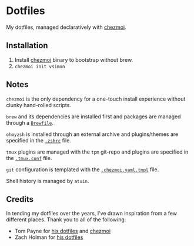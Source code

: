 # Dotfiles

My dotfiles, managed declaratively with [chezmoi](https://github.com/twpayne/chezmoi).

## Installation

1. Install [chezmoi](https://www.chezmoi.io) binary to bootstrap without brew.
2. `chezmoi init vsimon`

## Notes

`chezmoi` is the only dependency for a one-touch install experience without
clunky hand-rolled scripts.

`brew` and its dependencies are installed first and packages are managed through
a [`Brewfile`](Brewfile).

`ohmyzsh` is installed through an external archive and plugins/themes are
specified in the [`.zshrc`](dot_zshrc) file.

`tmux` plugins are managed with the `tpm` git-repo and plugins are specified in
the [`.tmux.conf`](dot_tmux.conf) file.

`git` configuration is templated with the [`.chezmoi.yaml.tmpl`](.chezmoi.yaml.tmpl) file.

Shell history is managed by `atuin`.

## Credits

In tending my dotfiles over the years, I’ve drawn inspiration from a few
different places. Thank you to all of the following:

- Tom Payne for [his dotfiles](https://github.com/twpayne/dotfiles) and
[chezmoi](https://github.com/twpayne/chezmoi)
- Zach Holman for [his dotfiles](https://github.com/holman/dotfiles)
